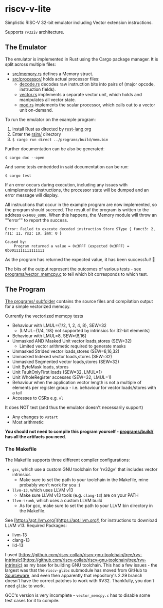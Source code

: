# riscv-v-lite
Simplistic RISC-V 32-bit emulator including Vector extension instructions.

Supports `rv32iv` architecture.

## The Emulator

The emulator is implemented in Rust using the Cargo package manager.
It is split across multiple files:
- [src/memory.rs](/rsim/src/memory.rs) defines a Memory struct.
- [src/processor/](/rsim/src/processor/) holds actual processor files:
    - [decode.rs](rsim/src/processor/decode.rs) decodes raw instruction bits into pairs of (major opcode, instruction fields).
    - [vector.rs](rsim/src/processor/vector.rs) implements a separate vector unit, which holds and manipulates all vector state.
    - [mod.rs](rsim/src/processor/mod.rs) implements the scalar processor, which calls out to a vector unit on-demand.

To run the emulator on the example program:
1. Install Rust as directed by [rust-lang.org](https://www.rust-lang.org/tools/install)
2. Enter the [rsim/](/rsim/) directory
3. ```$ cargo run direct ../programs/build/mem.bin```

Further documentation can be also be generated:

```$ cargo doc --open```

And some tests embedded in said documentation can be run:

```$ cargo test```

If an error occurs during execution, including any issues with unimplemented instructions, the processor state will be dumped and an error message will display.

All instructions that occur in the example program are now implemented, so the program should succeed.
The result of the program is written to the address `0xF000_0000`.
When this happens, the Memory module will throw an ""error"" to report the success.

```
Error: Failed to execute decoded instruction Store SType { funct3: 2, rs1: 11, rs2: 10, imm: 0 }

Caused by:
    Program returned a value = 0x3FFF (expected 0x3FFF) = 0b0011111111111111
```

As the program has returned the expected value, it has been successful! 🎉

The bits of the output represent the outcomes of various tests - see [programs/vector_memcpy.c](/programs/vector_memcpy.c) to tell which bit corresponds to which test.

## The Program

[The programs/ subfolder](/programs/) contains the source files and compilation output for a simple vectorized memcpy.

Currently the vectorized memcpy tests
- Behaviour with LMUL={1/2, 1, 2, 4, 8}, SEW=32
  - (LMUL={1/4, 1/8} not supported by intrinsics for 32-bit elements)
- Behaviour with LMUL=8, SEW={8,16}
- Unmasked AND Masked Unit vector loads,stores (SEW=32)
  - Limited vector arithmetic required to generate masks
- Unmasked Strided vector loads,stores (SEW=8,16,32)
- Unmasked Indexed vector loads,stores (SEW=32)
- Unmasked Segmented vector loads,stores (SEW=32)
- Unit ByteMask loads, stores
- Unit FaultOnlyFirst loads (SEW=32, LMUL=1)
- Unit WholeRegister accesses (SEW=32, LMUL=1)
- Behaviour when the application vector length is not a multiple of elements per register group - i.e. behaviour for vector loads/stores with a tail
- Accesses to CSRs e.g. `vl`

It does NOT test (and thus the emulator doesn't necessarily support)
- Any changes to `vstart`
- Most arithmetic

**You should not need to compile this program yourself - [programs/build/](/programs/build/) has all the artifacts you need**. 

### The Makefile

The Makefile supports three different compiler configurations:
- `gcc`, which use a custom GNU toolchain for 'rv32gv' that includes vector intrinsics
  - Make sure to set the path to your toolchain in the Makefile, mine probably won't work for you :)
- `llvm-13`, which uses LLVM v13
  - Make sure LLVM v13 tools (e.g. `clang-13`) are on your PATH
- `llvm-trunk`, which uses a custom LLVM build
  - As for gcc, make sure to set the path to your LLVM bin directory in the Makefile.

See [https://apt.llvm.org/](https://apt.llvm.org/) for instructions to download LLVM v13.
Required Packages:
- llvm-13
- clang-13
- lld-13

I used [https://github.com/riscv-collab/riscv-gnu-toolchain/tree/rvv-intrinsic](https://github.com/riscv-collab/riscv-gnu-toolchain/tree/rvv-intrinsic) as my base for building GNU toolchain.
This had a few issues - the largest was that the `riscv-glibc` submodule has moved from GitHub to [Sourceware](https://sourceware.org/git/?p=glibc.git), and even then apparently that repository's 2.29 branch doesn't have the correct patches to work with RV32.
Thankfully, you don't need `glibc` to work.

GCC's version is very incomplete - `vector_memcpy.c` has to disable some test cases for it to compile.
